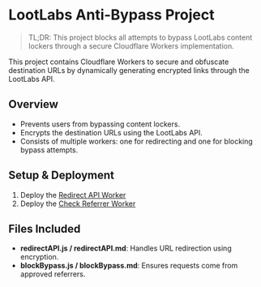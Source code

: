 # LootLabs Anti-Bypass Project

> TL;DR: This project blocks all attempts to bypass LootLabs content lockers through a secure Cloudflare Workers implementation.

This project contains Cloudflare Workers to secure and obfuscate destination URLs by dynamically generating encrypted links through the LootLabs API.

## Overview
- Prevents users from bypassing content lockers.
- Encrypts the destination URLs using the LootLabs API.
- Consists of multiple workers: one for redirecting and one for blocking bypass attempts.

## Setup & Deployment
1. Deploy the [Redirect API Worker](https://github.com/kbdevs/lootlabs-antibypass/blob/main/redirectAPI.md)
2. Deploy the [Check Referrer Worker](https://github.com/kbdevs/lootlabs-antibypass/blob/main/blockBypass.md)

## Files Included
- **redirectAPI.js / redirectAPI.md**: Handles URL redirection using encryption.
- **blockBypass.js / blockBypass.md**: Ensures requests come from approved referrers.

